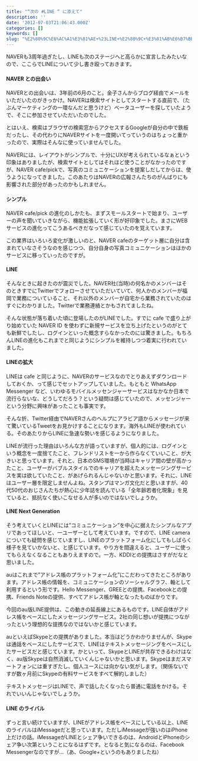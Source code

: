 ```yaml
---
title: "“次の #LINE “ に添えて"
description: ''
date: '2012-07-03T21:06:43.000Z'
categories: []
keywords: []
slug: "%E2%80%9C%E6%AC%A1%E3%81%AE+%23LINE+%E2%80%9C+%E3%81%AB%E6%B7%BB%E3%81%88%E3%81%A6"
---
```

NAVERも3周年過ぎたし、LINEも次のステージへと高らかに宣言したみたいなので、ここらでLINEについて少し書き殴っておきます。

#### NAVER との出会い

NAVERとの出会いは、3年前の6月のこと。金子さんからブログ経由でメールをいただいたのがきっかけ。NAVERは検索サイトとしてスタートする直前で、（たぶんマーケティングの一環なんだと思うけど）ベータユーザーを探していたようで、そこに参加させていただいたのでした。  
  
とはいえ、検索はブラウザの検索窓からアクセスするGoogleが自分の中で鉄板だったし、その代わりにNAVERサイトを一度開いてっていうのはちょっと重かったので、実際はそんなに使っていませんでした。

NAVERには、レイアウトがシンプルで、十分にUXが考えられているなぁという印象はありましたが、検索サイトとしてはそれほど使うことがなかったのですが、NAVER cafe/pickで、写真のコミュニケーションを提案しだしてからは、使うようになってきました。このあたりはNAVERの広報さんたちのがんばりにも影響された部分があったのかもしれません。

#### シンプル

NAVER cafe/pick の進化のしかたも、まずスモールスタートで始まり、ユーザーの声を聞いていきながら、機能拡張していく形が好印象でした。まさにWEBサービスの進化ってこうあるべきだなって感じていたのを覚えています。  
  
この業界はいろいろ変化が激しいのと、NAVER cafeのターゲット層に自分は含まれていなさそうなのを感じつつ、自分自身の写真コミュニケーションはほかのサービスに移っていったのですが。

#### LINE

そんなときに起きたのが震災でした。NAVER社(当時)の何名かのメンバーはそのときすでにTwitterでフォローさせていただいていて、何人かのメンバーが福岡で業務についていること、それ以外のメンバーが自宅から業務されていたのはすぐにわかりました。Twitterで業務連絡とかもされてましたね。  
  
そんな状態が落ち着いた頃に登場したのがLINEでした。すでに cafe で盛り上がり始めていた NAVER ID を使わずに新規サービスを立ち上げたというのがとても新鮮でしたし、ログインといった概念すらなかったのには驚きました。もちろんLINEの進化もこれまでと同じようにシンプルを維持しつつ着実に行われていました。

#### LINEの拡大

LINEは cafe と同じように、NAVERのサービスなのでとりあえずダウンロードしておくか、って感じでセットアップしていました。もともと WhatsApp Messenger など、いわゆるモバイルメッセンジャーサービスはなかなか日本で流行らないな、どうしてだろう？という疑問は感じていたので、メッセンジャーという分野に興味があったことも事実です。  
  
そんな折、Twitter経由でNAVERさんのヘルプにアラビア語からメッセージが来て驚いているTweetをお見かけすることになります。海外もLINEが使われている。そのあたりからLINEに急速な勢いを感じるようになりました。

LINEが流行った理由はいろんな方が語っていますが、個人的には、ログインという概念を一度捨てたこと、フレンドリストを一から作らなくていいこと、が大きいと思っています。それと、日本のSMS環境が当時はキャリア間の壁が高かったこと、ユーザーがバブルスタイルでのキャリアを超えたメッセージングサービスを実は欲していたこと、があげられるんじゃないかと思います。それに、LINEはユーザー層を限定しませんよね。スタンプはマンガ文化だと思いますが、40代50代のおじさんたちが熱心に少年誌を読んでいる「全年齢若者化現象」を見ていると、抵抗なく使いこなせる人が多いのではないでしょうか。

#### LINE Next Generation

そう考えていくとLINEには”コミュニケーション”を中心に据えたシンプルなアプリであってほしいと、一ユーザーとして考えています。ですので、LINE cameraについても疑問を感じていますし、LINEのプラットフォーム化にしてもしばらく様子を見ていかないと、と感じています。やり方を間違えると、ユーザーに使ってもらえなくなることもありえますので。一方、KDDIとの提携はさすがだなと思いました。

auはこれまで”アドレス帳のプラットフォーム化”にこだわってきたところがあります。アドレス帳の情報を、コミュニケーションのソーシャルグラフ、軸として利用するという形です。Hello Messenger、GREEとの提携、Facebookとの提携、Friends Noteの提供、すべてアドレス帳が軸となったものばかりです。

今回のau版LINE提供は、この動きの延長線上にあるものです。LINE自体がアドレス帳をベースにしたメッセージングサービス。2社の同じ想いが提携につながったという理想的な提携なのではないかと感じています。

auといえばSkypeとの提携がありました。本当はどうかわかりませんが、Skypeは通話をベースにしたサービスで、LINEはテキストメッセージングをベースにしたサービスだと感じています。かといって、SkypeとLINEが共存できるわけはなく、au版Skypeは自然消滅していくんじゃないかと思います。Skypeはまだスマートフォンには重すぎたし、個人ユースには向かない気がします。（関係ないですが数ヶ月前にSkypeの有料サービスをすべて解約しました）  
  
テキストメッセージはLINEで、声で話したくなったら普通に電話をかける。それでいいんじゃないでしょうか。

#### LINE のライバル

ずっと言い続けていますが、LINEがアドレス帳をベースにしている以上、LINEのライバルはiMessageだと思っています。ただしiMessageが強いのはiPhone上だけの話。iMessageがLINEとシェア争いできるのは、AndroidとiPhoneのシェア争い次第ということになるはずです。となると気になるのは、Facebook Messengerなのですが…（あ、Google+というのもありましたね）